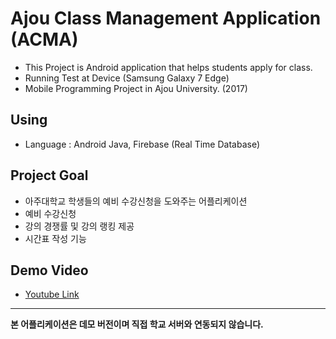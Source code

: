 # Ajou Class Management Application (ACMA)
- This Project is Android application that helps students apply for class.
- Running Test at Device (Samsung Galaxy 7 Edge)
- Mobile Programming Project in Ajou University. (2017)

## Using
- Language : Android Java, Firebase (Real Time Database)

## Project Goal
- 아주대학교 학생들의 예비 수강신청을 도와주는 어플리케이션
- 예비 수강신청
- 강의 경쟁률 및 강의 랭킹 제공
- 시간표 작성 기능 

## Demo Video
- [Youtube Link](https://www.youtube.com/watch?v=LXV1cdcZ5gA)

***

**본 어플리케이션은 데모 버전이며 직접 학교 서버와 연동되지 않습니다.**
